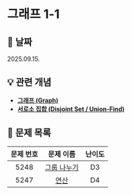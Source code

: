 # 그래프 1-1

## 📆 날짜
2025.09.15.

## 💡 관련 개념

* [**그래프 (Graph)**](https://github.com/ajjoona-git/TIL/blob/master/data-structure/graph.md)
* [**서로소 집합 (Disjoint Set / Union-Find)**](https://github.com/ajjoona-git/TIL/blob/master/data-structure/union-find.md)

## 📌 문제 목록

| 문제 번호 | 문제 이름 | 난이도 | 
| :---: | :---: | :---: |
| 5248 | [그룹 나누기](./5248/) | D3 |
| 5247 | [연산](./5247/) | D4 |
